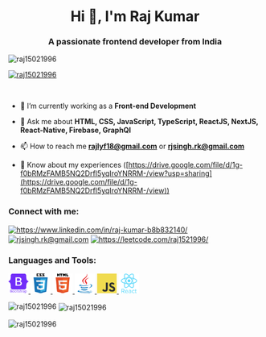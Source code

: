 <h1 align="center">Hi 👋, I'm Raj Kumar</h1>
<h3 align="center">A passionate frontend developer from India</h3>

<p align="left"> <img src="https://komarev.com/ghpvc/?username=raj15021996&label=Profile%20views&color=0e75b6&style=flat" alt="raj15021996" /> </p>

<p align="left"> <a href="https://github.com/ryo-ma/github-profile-trophy"><img src="https://github-profile-trophy.vercel.app/?username=raj15021996" alt="raj15021996" /></a> </p>

<p align="left"> <a href="https://twitter.com/" target="blank"><img src="https://img.shields.io/twitter/follow/?logo=twitter&style=for-the-badge" alt="" /></a> </p>

- 🌱 I’m currently working as a **Front-end Development**

- 💬 Ask me about **HTML, CSS, JavaScript, TypeScript, ReactJS, NextJS, React-Native, Firebase, GraphQl**
 
- 📫 How to reach me **rajlyf18@gmail.com** or **rjsingh.rk@gmail.com**

- 📄 Know about my experiences ([https://drive.google.com/file/d/1g-f0bRMzFAMB5NQ2DrfI5yqIroYNRRM-/view?usp=sharing](https://drive.google.com/file/d/1g-f0bRMzFAMB5NQ2DrfI5yqIroYNRRM-/view))

<h3 align="left">Connect with me:</h3>
<p align="left">
  
<a href="https://linkedin.com/in/https://www.linkedin.com/in/raj-kumar-b8b832140/" target="blank"><img align="center" src="https://icons8.com/icon/13930/linkedin" alt="https://www.linkedin.com/in/raj-kumar-b8b832140/" height="30" width="40" /></a>
<a href="https://instagram.com/rjsingh.rk@gmail.com" target="blank"><img align="center" src="https://raw.githubusercontent.com/rahuldkjain/github-profile-readme-generator/master/src/images/icons/Social/instagram.svg" alt="rjsingh.rk@gmail.com" height="30" width="40" /></a>
<a href="https://www.leetcode.com/https://leetcode.com/raj1521996/" target="blank"><img align="center" src="https://raw.githubusercontent.com/rahuldkjain/github-profile-readme-generator/master/src/images/icons/Social/leet-code.svg" alt="https://leetcode.com/raj1521996/" height="30" width="40" /></a>
</p>

<h3 align="left">Languages and Tools:</h3>
<p align="left"> <a href="https://getbootstrap.com" target="_blank" rel="noreferrer"> <img src="https://raw.githubusercontent.com/devicons/devicon/master/icons/bootstrap/bootstrap-plain-wordmark.svg" alt="bootstrap" width="40" height="40"/> </a> <a href="https://www.w3schools.com/css/" target="_blank" rel="noreferrer"> <img src="https://raw.githubusercontent.com/devicons/devicon/master/icons/css3/css3-original-wordmark.svg" alt="css3" width="40" height="40"/> </a> <a href="https://www.w3.org/html/" target="_blank" rel="noreferrer"> <img src="https://raw.githubusercontent.com/devicons/devicon/master/icons/html5/html5-original-wordmark.svg" alt="html5" width="40" height="40"/> </a> <a href="https://www.java.com" target="_blank" rel="noreferrer"> <img src="https://raw.githubusercontent.com/devicons/devicon/master/icons/java/java-original.svg" alt="java" width="40" height="40"/> </a> <a href="https://developer.mozilla.org/en-US/docs/Web/JavaScript" target="_blank" rel="noreferrer"> <img src="https://raw.githubusercontent.com/devicons/devicon/master/icons/javascript/javascript-original.svg" alt="javascript" width="40" height="40"/> </a> <a href="https://reactjs.org/" target="_blank" rel="noreferrer"> <img src="https://raw.githubusercontent.com/devicons/devicon/master/icons/react/react-original-wordmark.svg" alt="react" width="40" height="40"/> </a> </p>

<p><img align="left" src="https://github-readme-stats.vercel.app/api/top-langs?username=raj15021996&show_icons=true&locale=en&layout=compact" alt="raj15021996" /></p>

<p>&nbsp;<img align="center" src="https://github-readme-stats.vercel.app/api?username=raj15021996&show_icons=true&locale=en" alt="raj15021996" /></p>

<p><img align="center" src="https://github-readme-streak-stats.herokuapp.com/?user=raj15021996&" alt="raj15021996" /></p>

